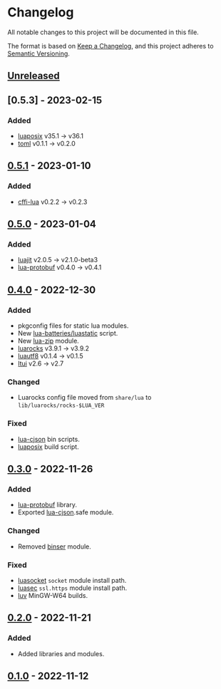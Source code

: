 # Changelog

All notable changes to this project will be documented in this file.

The format is based on [Keep a Changelog](https://keepachangelog.com/en/1.0.0),
and this project adheres to [Semantic Versioning](https://semver.org/spec/v2.0.0.html).

## [Unreleased]

## [0.5.3] - 2023-02-15

### Added

- [luaposix](https://github.com/luaposix/luaposix) v35.1 -> v36.1
- [toml](https://github.com/LebJe/toml.lua) v0.1.1 -> v0.2.0

## [0.5.1] - 2023-01-10

### Added

- [cffi-lua](https://github.com/q66/cffi-lua) v0.2.2 -> v0.2.3

## [0.5.0] - 2023-01-04

### Added

- [luajit](https://luajit.org) v2.0.5 -> v2.1.0-beta3
- [lua-protobuf](https://github.com/starwing/lua-protobuf) v0.4.0 -> v0.4.1

## [0.4.0] - 2022-12-30

### Added

- pkgconfig files for static lua modules.
- New [lua-batteries/luastatic](https://github.com/lua-batteries/luastatic) script.
- New [lua-zip](https://github.com/brimworks/lua-zip) module.
- [luarocks](https://github.com/luarocks/luarocks) v3.9.1 -> v3.9.2
- [luautf8](https://github.com/starwing/luautf8) v0.1.4 -> v0.1.5
- [ltui](https://github.com/tboox/ltui) v2.6 -> v2.7

### Changed

- Luarocks config file moved from `share/lua` to `lib/luarocks/rocks-$LUA_VER`

### Fixed

- [lua-cjson](https://github.com/openresty/lua-cjson) bin scripts.
- [luaposix](https://github.com/luaposix/luaposix) build script.

## [0.3.0] - 2022-11-26

### Added

- [lua-protobuf](https://github.com/starwing/lua-protobuf) library.
- Exported [lua-cjson](https://github.com/openresty/lua-cjson).safe module.

### Changed

- Removed [binser](https://github.com/bakpakin/binser) module.

### Fixed

- [luasocket](https://github.com/lunarmodules/luasocket) `socket` module install path.
- [luasec](https://github.com/brunoos/luasec) `ssl.https` module install path.
- [luv](https://github.com/luvit/luv) MinGW-W64 builds.

## [0.2.0] - 2022-11-21

### Added

- Added libraries and modules.

## [0.1.0] - 2022-11-12

[Unreleased]: https://github.com/lua-batteries/lua-batteries/compare/v0.5.3...HEAD
[0.5.2]: https://github.com/lua-batteries/lua-batteries/compare/v0.5.1...v0.5.3
[0.5.1]: https://github.com/lua-batteries/lua-batteries/compare/v0.5.0...v0.5.1
[0.5.0]: https://github.com/lua-batteries/lua-batteries/compare/v0.4.0...v0.5.0
[0.4.0]: https://github.com/lua-batteries/lua-batteries/compare/v0.3.0...v0.4.0
[0.3.0]: https://github.com/lua-batteries/lua-batteries/compare/v0.2.0...v0.3.0
[0.2.0]: https://github.com/lua-batteries/lua-batteries/compare/v0.1.0...v0.2.0
[0.1.0]: https://github.com/lua-batteries/lua-batteries/compare/302985a...v0.1.0
